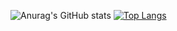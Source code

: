 ![Anurag's GitHub stats](https://github-readme-stats.vercel.app/api?username=rog-won&theme=dark&show_icons=true)
[![Top Langs](https://github-readme-stats.vercel.app/api/top-langs/?username=jogilsang&langs_count=10&layout=compact&theme=dark)](https://github.com/jogilsang/jogilsang)﻿
